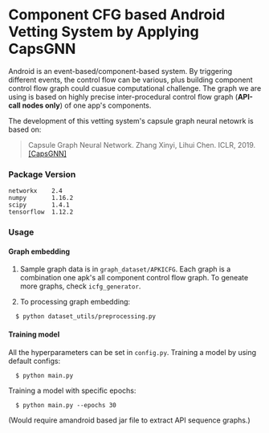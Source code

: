 # Component CFG based Android Vetting System by Applying CapsGNN

Android is an event-based/component-based system. By triggering different events, the control flow can be various, plus building component control flow graph could cuasue computational challenge. The graph we are using is based on highly precise inter-procedural control flow graph (**API-call nodes only**) of one app's components. 

The development of this vetting system's capsule graph neural netowrk is based on:  
> Capsule Graph Neural Network.
> Zhang Xinyi, Lihui Chen.
> ICLR, 2019.
> [[CapsGNN]](https://github.com/XinyiZ001/CapsGNN)

### Package Version
```
networkx    2.4
numpy       1.16.2
scipy       1.4.1
tensorflow  1.12.2
```

### Usage

#### Graph embedding

1. Sample graph data is in `graph_dataset/APKICFG`. Each graph is a combination one apk's all component control flow graph. To geneate more graphs, check `icfg_generator`.


2. To processing graph embedding:
```
  $ python dataset_utils/preprocessing.py
```

#### Training model
All the hyperparameters can be set in `config.py`. Training a model by using default configs:
```
  $ python main.py
```

Training a model with specific epochs:
```
  $ python main.py --epochs 30
```

(Would require amandroid based jar file to extract API sequence graphs.)
